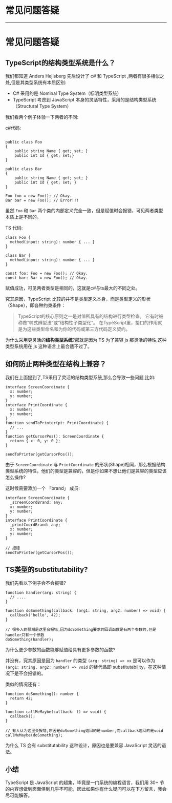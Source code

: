 
# 常见问题答疑
---

# 常见问题答疑

## TypeScript的结构类型系统是什么？

我们都知道 Anders Hejlsberg 先后设计了 c# 和 TypeScript ,两者有很多相似之处,但是其类型系统有本质区别:

- C# 采用的是 Nominal Type System（标明类型系统）
- TypeScript 考虑到 JavaScript 本身的灵活特性，采用的是结构类型系统（Structural Type System）

我们看两个例子体验一下两者的不同:

c#代码:

```

public class Foo  
{
    public string Name { get; set; }
    public int Id { get; set;}
}

public class Bar  
{
    public string Name { get; set; }
    public int Id { get; set; }
}

Foo foo = new Foo(); // Okay.
Bar bar = new Foo(); // Error!!!
```

虽然 `Foo` 和 `Bar` 两个类的内部定义完全一致，但是赋值时会报错，可见两者类型本质上是不同的。

TS 代码:

```
class Foo {
  method(input: string): number { ... }
}

class Bar {
  method(input: string): number { ... }
}

const foo: Foo = new Foo(); // Okay.
const bar: Bar = new Foo(); // Okay.
```

赋值成功，可见两者类型是相同的，这就是c#与ts最大的不同之处。

究其原因，TypeScript 比较的并不是类型定义本身，而是类型定义的形状（Shape），即各种约束条件：

> TypeScript的核心原则之一是对值所具有的结构进行类型检查。 它有时被称做“鸭式辨型法”或“结构性子类型化”。 在TypeScript里，接口的作用就是为这些类型命名和为你的代码或第三方代码定义契约。

为什么采用更灵活的**结构类型系统**\?那就是因为 TS 为了兼容 js 那灵活的特性,这种类型系统用在 js 这种语言上最合适不过了。

## 如何防止两种类型在结构上兼容？

我们在上面提到了,TS采用了灵活的结构类型系统,那么会导致一些问题,比如:

```
interface ScreenCoordinate {
  x: number;
  y: number;
}
interface PrintCoordinate {
  x: number;
  y: number;
}
function sendToPrinter(pt: PrintCoordinate) {
  // ...
}
function getCursorPos(): ScreenCoordinate {
  return { x: 0, y: 0 };
}

sendToPrinter(getCursorPos());
```

由于 `ScreenCoordinate` 与 `PrintCoordinate` 的形状\(Shape\)相同，那么根据结构类型系统的特性，他们的类型是兼容的，但是你如果不想让他们是兼容的类型应该怎么操作\?

这时候需要添加一个 「brand」 成员:

```
interface ScreenCoordinate {
  _screenCoordBrand: any;
  x: number;
  y: number;
}
interface PrintCoordinate {
  _printCoordBrand: any;
  x: number;
  y: number;
}

// 报错
sendToPrinter(getCursorPos());
```

## TS类型的substitutability\?

我们先看以下例子会不会报错\?

```
function handler(arg: string) {
  // ....
}

function doSomething(callback: (arg1: string, arg2: number) => void) {
  callback('hello', 42);
}

// 很多人的预期是这里会报错,因为doSomething要求的回调函数是有两个参数的,但是handler只有一个参数
doSomething(handler);
```

为什么更少参数的函数能够赋值给具有更多参数的函数\?

并没有，究其原因是因为 `handler` 的类型 `(arg: string) => xx` 是可以作为 `(arg1: string, arg2: number) => void` 的替代品即 substitutability，在这种情况下是不会报错的。

类似的情况还有：

```
function doSomething(): number {
  return 42;
}

function callMeMaybe(callback: () => void) {
  callback();
}

// 有人认为这里会报错,原因是doSomething返回的是number,而callback返回的是void
callMeMaybe(doSomething);

```

为什么 TS 会有 substitutability 这种设计，原因也是要兼容 JavaScript 灵活的语法。

## 小结

TypeScript 是 JavaScript 的超集，毕竟是一门系统的编程语言，我们用 30+ 节的内容想做到面面俱到几乎不可能，因此如果你有什么疑问可以在下方留言，我会尽可能解答。
    